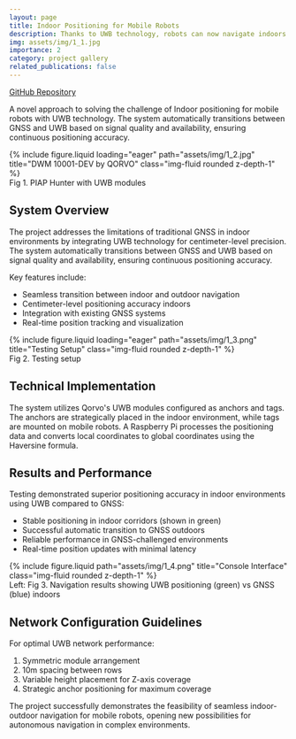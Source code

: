 ```yaml
---
layout: page
title: Indoor Positioning for Mobile Robots
description: Thanks to UWB technology, robots can now navigate indoors with centimeter-level precision. The project was carried out at PIAP Lukasiewicz, a leading Polish government defence research institute.
img: assets/img/1_1.jpg
importance: 2
category: project gallery
related_publications: false
---
```


[GitHub Repository](https://github.com/KavinPalanichamy/IndoorNavigation)

A novel approach to solving the challenge of Indoor positioning for mobile robots with UWB technology. The system automatically transitions between GNSS and UWB based on signal quality and availability, ensuring continuous positioning accuracy.

<div class="row justify-content-center">
    <div class="col-sm-8 mt-3 mt-md-0">
        {% include figure.liquid loading="eager" path="assets/img/1_2.jpg" title="DWM 10001-DEV by QORVO" class="img-fluid rounded z-depth-1" %}
    </div>
</div>
<div class="caption text-center">
     Fig 1. PIAP Hunter with UWB modules
</div>

## System Overview

The project addresses the limitations of traditional GNSS in indoor environments by integrating UWB technology for centimeter-level precision. The system automatically transitions between GNSS and UWB based on signal quality and availability, ensuring continuous positioning accuracy.

Key features include:
- Seamless transition between indoor and outdoor navigation
- Centimeter-level positioning accuracy indoors
- Integration with existing GNSS systems
- Real-time position tracking and visualization

<div class="row justify-content-sm-center">
    <div class="col-sm-8 mt-3 mt-md-0">
        {% include figure.liquid loading="eager" path="assets/img/1_3.png" title="Testing Setup" class="img-fluid rounded z-depth-1" %}
    </div>
</div>
<div class="caption">
    Fig 2. Testing setup
</div>

## Technical Implementation

The system utilizes Qorvo's UWB modules configured as anchors and tags. The anchors are strategically placed in the indoor environment, while tags are mounted on mobile robots. A Raspberry Pi processes the positioning data and converts local coordinates to global coordinates using the Haversine formula.

## Results and Performance

Testing demonstrated superior positioning accuracy in indoor environments using UWB compared to GNSS:
- Stable positioning in indoor corridors (shown in green)
- Successful automatic transition to GNSS outdoors
- Reliable performance in GNSS-challenged environments
- Real-time position updates with minimal latency

<div class="row justify-content-sm-center">
    <div class="col-sm-8 mt-3 mt-md-0">
        {% include figure.liquid path="assets/img/1_4.png" title="Console Interface" class="img-fluid rounded z-depth-1" %}
    </div>
</div>
<div class="caption">
    Left: Fig 3. Navigation results showing UWB positioning (green) vs GNSS (blue) indoors
</div>

## Network Configuration Guidelines

For optimal UWB network performance:
1. Symmetric module arrangement
2. 10m spacing between rows
3. Variable height placement for Z-axis coverage
4. Strategic anchor positioning for maximum coverage

The project successfully demonstrates the feasibility of seamless indoor-outdoor navigation for mobile robots, opening new possibilities for autonomous navigation in complex environments.
